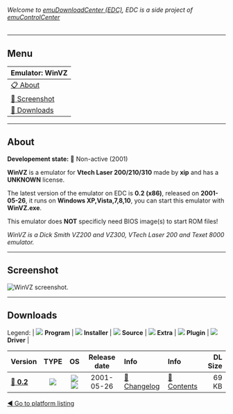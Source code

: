 ###### Welcome to [emuDownloadCenter (EDC)](https://github.com/PhoenixInteractiveNL/emuDownloadCenter/wiki/), EDC is a side project of [emuControlCenter](https://github.com/PhoenixInteractiveNL/emuControlCenter/wiki/)
***
## Menu
| **Emulator: WinVZ** |
|:---------|
| [:clipboard: About](#about) |
| [:sunrise: Screenshot](#screenshot) |
| [:floppy_disk: Downloads](#downloads) |
***
## About
**Developement state:** :red_circle: Non-active (2001)

**WinVZ** is a emulator for **Vtech Laser 200/210/310** made by **xip** and has a **UNKNOWN** license.

The latest version of the emulator on EDC is **0.2 (x86)**, released on **2001-05-26**, it runs on **Windows XP,Vista,7,8,10**, you can start this emulator with **WinVZ.exe**.

This emulator does **NOT** specificly need BIOS image(s) to start ROM files!

_WinVZ is a Dick Smith VZ200 and VZ300, VTech Laser 200 and Texet 8000 emulator._
***
## Screenshot
![](https://raw.githubusercontent.com/PhoenixInteractiveNL/emuDownloadCenter/master/hooks/winvz/emulator_screen_01.jpg "WinVZ screenshot.")
***
## Downloads
Legend:
| ![](https://raw.githubusercontent.com/wiki/PhoenixInteractiveNL/emuDownloadCenter/images_misc/icon_program_24.png) **Program** | 
![](https://raw.githubusercontent.com/wiki/PhoenixInteractiveNL/emuDownloadCenter/images_misc/icon_installer_24.png) **Installer** | 
![](https://raw.githubusercontent.com/wiki/PhoenixInteractiveNL/emuDownloadCenter/images_misc/icon_source_code_24.png) **Source** | 
![](https://raw.githubusercontent.com/wiki/PhoenixInteractiveNL/emuDownloadCenter/images_misc/icon_extra_24.png) **Extra** | 
![](https://raw.githubusercontent.com/wiki/PhoenixInteractiveNL/emuDownloadCenter/images_misc/icon_plugin_24.png) **Plugin** | 
![](https://raw.githubusercontent.com/wiki/PhoenixInteractiveNL/emuDownloadCenter/images_misc/icon_driver_24.png) **Driver** | 
 
 
| Version  | TYPE | OS | Release date  | Info       | Info       | DL Size    |
|:---------|:----:|:--:|:-------------:|:-----------|:-----------|-----------:|
| [:floppy_disk: **0.2**](https://github.com/PhoenixInteractiveNL/edc-repo0006/raw/master/winvz/0.2.7z) | ![](https://raw.githubusercontent.com/wiki/PhoenixInteractiveNL/emuDownloadCenter/images_misc/icon_program_24.png) | ![](https://raw.githubusercontent.com/wiki/PhoenixInteractiveNL/emuDownloadCenter/images_misc/logo_windows_24.png)![](https://raw.githubusercontent.com/wiki/PhoenixInteractiveNL/emuDownloadCenter/images_misc/icon_32-bit_24.png) | 2001-05-26 | [:page_facing_up: Changelog](https://github.com/PhoenixInteractiveNL/edc-repo0006/blob/master/winvz/0.2_changelog.txt) | [:mag_right: Contents](https://github.com/PhoenixInteractiveNL/edc-repo0006/blob/master/winvz/0.2_contents.txt) | 69 KB |

[:arrow_backward: Go to platform listing](https://github.com/PhoenixInteractiveNL/emuDownloadCenter/wiki/EDC-Platform-List)
